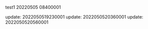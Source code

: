 test1 20220505 08400001

update: 2022050519230001
update: 2022050520360001
update: 2022050520560001


